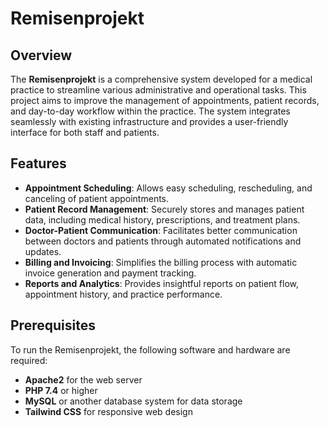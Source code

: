 # Remisenprojekt

## Overview
The **Remisenprojekt** is a comprehensive system developed for a medical practice to streamline various administrative and operational tasks. This project aims to improve the management of appointments, patient records, and day-to-day workflow within the practice. The system integrates seamlessly with existing infrastructure and provides a user-friendly interface for both staff and patients.

## Features
- **Appointment Scheduling**: Allows easy scheduling, rescheduling, and canceling of patient appointments.
- **Patient Record Management**: Securely stores and manages patient data, including medical history, prescriptions, and treatment plans.
- **Doctor-Patient Communication**: Facilitates better communication between doctors and patients through automated notifications and updates.
- **Billing and Invoicing**: Simplifies the billing process with automatic invoice generation and payment tracking.
- **Reports and Analytics**: Provides insightful reports on patient flow, appointment history, and practice performance.

## Prerequisites
To run the Remisenprojekt, the following software and hardware are required:
- **Apache2** for the web server
- **PHP 7.4** or higher
- **MySQL** or another database system for data storage
- **Tailwind CSS** for responsive web design


